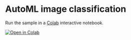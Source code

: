 # AutoML image classification

Run the sample in a [Colab](https://colab.research.google.com/notebooks/intro.ipynb) interactive notebook.

[![Open in Colab](https://colab.research.google.com/assets/colab-badge.svg)](https://colab.research.google.com/github/GoogleCloudPlatform/python-docs-samples/blob/master/people-and-planet-ai/image-classification/README.ipynb)

